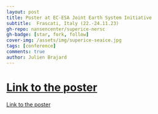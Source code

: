 ```yaml
---
layout: post
title: Poster at EC-ESA Joint Earth System Initiative
subtitle:  Frascati, Italy (22.-24.11.23)
gh-repo: nansencenter/superice-nersc
gh-badge: [star, fork, follow]
cover-img: /assets/img/superice-seaice.jpg
tags: [conference]
comments: true
author: Julien Brajard
---
```


# [Link to the poster](https://github.com/nansencenter/superice-nersc-v0.github.io/blob/a87c9ce2fb18b7f23bf4c3b6e635a6c5b7aa41a2/Poster_SuperIce-EC-ESA_Joint_Earth_System_Initiative_2023.pdf)

[Link to the poster](../assets/slides_and_posters/Poster_SuperIce-EC-ESA_Joint_Earth_System_Initiative_2023.pdf)

